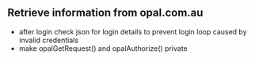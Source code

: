 Retrieve information from opal.com.au
---

* after login check json for login details to prevent login loop caused by invalid credentials
* make opalGetRequest() and opalAuthorize() private
